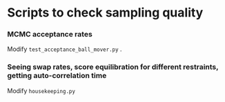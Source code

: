 # Scripts to check sampling quality


### MCMC acceptance rates
Modify `test_acceptance_ball_mover.py` .

### Seeing swap rates, score equilibration for different restraints, getting auto-correlation time
Modify `housekeeping.py`
